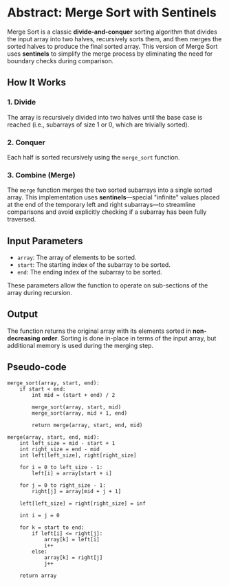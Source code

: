 # Abstract: Merge Sort with Sentinels

Merge Sort is a classic **divide-and-conquer** sorting algorithm that divides the input array into two halves, recursively sorts them, and then merges the sorted halves to produce the final sorted array. This version of Merge Sort uses **sentinels** to simplify the merge process by eliminating the need for boundary checks during comparison.

## How It Works

### 1. Divide

The array is recursively divided into two halves until the base case is reached (i.e., subarrays of size 1 or 0, which are trivially sorted).

### 2. Conquer

Each half is sorted recursively using the `merge_sort` function.

### 3. Combine (Merge)

The `merge` function merges the two sorted subarrays into a single sorted array. This implementation uses **sentinels**—special "infinite" values placed at the end of the temporary left and right subarrays—to streamline comparisons and avoid explicitly checking if a subarray has been fully traversed.

## Input Parameters

- `array`: The array of elements to be sorted.
- `start`: The starting index of the subarray to be sorted.
- `end`: The ending index of the subarray to be sorted.

These parameters allow the function to operate on sub-sections of the array during recursion.

## Output

The function returns the original array with its elements sorted in **non-decreasing order**. Sorting is done in-place in terms of the input array, but additional memory is used during the merging step.

## Pseudo-code

```text
merge_sort(array, start, end):
    if start < end:
        int mid = (start + end) / 2

        merge_sort(array, start, mid)
        merge_sort(array, mid + 1, end)

        return merge(array, start, end, mid)

merge(array, start, end, mid):
    int left_size = mid - start + 1
    int right_size = end - mid
    int left[left_size], right[right_size]

    for i = 0 to left_size - 1:
        left[i] = array[start + i]

    for j = 0 to right_size - 1:
        right[j] = array[mid + j + 1]

    left[left_size] = right[right_size] = inf

    int i = j = 0

    for k = start to end:
        if left[i] <= right[j]:
            array[k] = left[i]
            i++
        else:
            array[k] = right[j]
            j++

    return array

```
